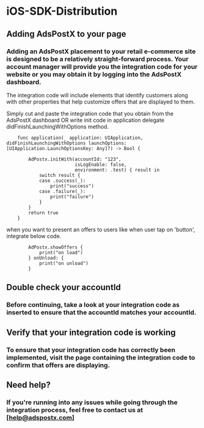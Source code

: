 # iOS-SDK-Distribution
## Adding AdsPostX to your page

### Adding an AdsPostX placement to your retail e-commerce site is designed to be a relatively straight-forward process. Your account manager will provide you the integration code for your website or you may obtain it by logging into the AdsPostX dashboard.

The integration code will include elements that identify customers along with other properties that help customize offers that are displayed to them.  

Simply cut and paste the integration code that you obtain from the AdsPostX dashboard OR write init code in application delegate didFinishLaunchingWithOptions method.

```
    func application(_ application: UIApplication, didFinishLaunchingWithOptions launchOptions: [UIApplication.LaunchOptionsKey: Any]?) -> Bool {
        
        AdPostx.initWith(accountId: "123",
                         isLogEnable: false,
                         environment: .test) { result in
            switch result {
            case .success(_):
                print("success")
            case .failure(_):
                print("failure")
            }
        }
        return true
    }
```
when you want to present an offers to users like when user tap on 'button', integrate below code.
```
        AdPostx.showOffers {
            print("on load")
        } onUnload: {
            print("on unload")
        }
```
## Double check your accountId

### Before continuing, take a look at your integration code as inserted to ensure that the accountId matches your accountId.

## Verify that your integration code is working

### To ensure that your integration code has correctly been implemented, visit the page containing the integration code to confirm that offers are displaying.

## Need help?

### If you're running into any issues while going through the integration process, feel free to contact us at [help@adspostx.com]

